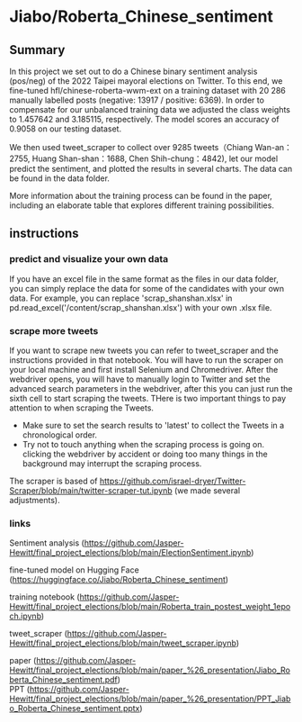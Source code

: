 # Jiabo/Roberta_Chinese_sentiment

## Summary
In this project we set out to do a Chinese binary sentiment analysis (pos/neg) of the 2022 Taipei mayoral elections on Twitter. To this end, we fine-tuned hfl/chinese-roberta-wwm-ext on a training dataset with 20 286 manually labelled posts (negative: 13917 / positive: 6369). In order to compensate for our unbalanced training data we adjusted the class weights to 1.457642 and 3.185115, respectively. The model scores an accuracy of 0.9058 on our testing dataset. 

We then used tweet_scraper to collect over 9285 tweets（Chiang Wan-an：2755, Huang Shan-shan：1688, Chen Shih-chung：4842), let our model predict the sentiment, and plotted the results in several charts. The data can be found in the data folder. 

More information about the training process can be found in the paper, including an elaborate table that explores different training possibilities. 

## instructions 

### predict and visualize your own data
 If you have an excel file in the same format as the files in our data folder, you can simply replace the data for some of the candidates with your own data. For example, you can replace 'scrap_shanshan.xlsx' in pd.read_excel('/content/scrap_shanshan.xlsx') with your own .xlsx file. 

### scrape more tweets
If you want to scrape new tweets you can refer to tweet_scraper and the instructions provided in that notebook. You will have to run the scraper on your local machine and first install Selenium and Chromedriver. After the webdriver opens, you will have to manually login to Twitter and set the advanced search parameters in the webdriver, after this you can just run the sixth cell to start scraping the tweets. THere is two important things to pay attention to when scraping the Tweets. 

- Make sure to set the search results to 'latest' to collect the Tweets in a chronological order. 
- Try not to touch anything when the scraping process is going on. clicking the webdriver by accident or doing too many things in the background may interrupt the scraping process. 

The scraper is based of https://github.com/israel-dryer/Twitter-Scraper/blob/main/twitter-scraper-tut.ipynb (we made several adjustments).


### links 

Sentiment analysis (https://github.com/Jasper-Hewitt/final_project_elections/blob/main/ElectionSentiment.ipynb)

fine-tuned model on Hugging Face (https://huggingface.co/Jiabo/Roberta_Chinese_sentiment)

training notebook (https://github.com/Jasper-Hewitt/final_project_elections/blob/main/Roberta_train_postest_weight_1epoch.ipynb)

tweet_scraper (https://github.com/Jasper-Hewitt/final_project_elections/blob/main/tweet_scraper.ipynb)

paper (https://github.com/Jasper-Hewitt/final_project_elections/blob/main/paper_%26_presentation/Jiabo_Roberta_Chinese_sentiment.pdf)  
PPT (https://github.com/Jasper-Hewitt/final_project_elections/blob/main/paper_%26_presentation/PPT_Jiabo_Roberta_Chinese_sentiment.pptx)
